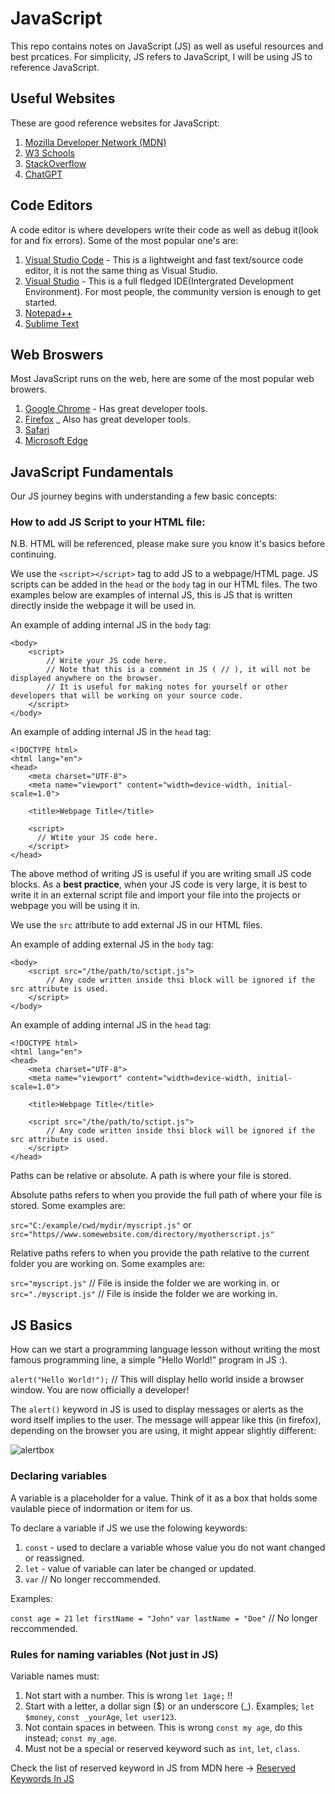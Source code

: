 # JavaScript
This repo contains notes on JavaScript (JS) as well as useful resources and best prcatices. For simplicity, JS refers to JavaScript, I will be using JS to reference JavaScript.


## Useful Websites


These are good reference websites for JavaScript:

1. [Mozilla Developer Network (MDN)](https://developer.mozilla.org/en-US/docs/Web/JavaScript/Reference)
2. [W3 Schools](https://www.w3schools.com/js/DEFAULT.asp)
3. [StackOverflow](https://stackoverflow.com/)
4. [ChatGPT](https://chat.openai.com/auth/login)


## Code Editors 


A code editor is where developers write their code as well as debug it(look for and fix errors). Some of the most popular one's are:

1. [Visual Studio Code](https://code.visualstudio.com/) - This is a lightweight and fast text/source code editor, it is not the same thing as Visual Studio.
2. [Visual Studio](https://visualstudio.microsoft.com/) - This is a full fledged IDE(Intergrated Development Environment). For most people, the community version is enough to get started.
3. [Notepad++](https://notepad-plus-plus.org/)
4. [Sublime Text](https://www.sublimetext.com/)


## Web Broswers


Most JavaScript runs on the web, here are some of the most popular web browers. 

1. [Google Chrome](https://www.google.com/chrome/) - Has great developer tools.
2. [Firefox](https://www.mozilla.org/en-US/firefox/new/) _ Also has great developer tools.
3. [Safari](https://www.apple.com/safari/)
4. [Microsoft Edge](https://www.microsoft.com/en-us/edge)


## JavaScript Fundamentals


Our JS journey begins with understanding a few basic concepts:


### How to add JS Script to your HTML file:


N.B. HTML will be referenced, please make sure you know it's basics before continuing. 

We use the `<script></script>` tag to add JS to a webpage/HTML page. JS scripts can be added in the `head` or the `body` tag in our HTML files. The two examples below are examples of internal JS, this is JS that is written directly inside the webpage it will be used in. 

An example of adding internal JS in the `body` tag:

```
<body>
    <script>
        // Write your JS code here.
        // Note that this is a comment in JS ( // ), it will not be displayed anywhere on the browser.
        // It is useful for making notes for yourself or other developers that will be working on your source code. 
    </script>
</body>
```

An example of adding internal JS in the `head` tag:

```
<!DOCTYPE html>
<html lang="en">
<head>
    <meta charset="UTF-8">
    <meta name="viewport" content="width=device-width, initial-scale=1.0">

    <title>Webpage Title</title>

    <script>
      // Wtite your JS code here.
    </script>
</head>
```

The above method of writing JS is useful if you are writing small JS code blocks. As a **best practice**, when your JS code is very large, it is best to write it in an external script file and import your file into the projects or webpage you will be using it in. 

We use the `src` attribute to add external JS in our HTML files. 

An example of adding external JS in the `body` tag:

```
<body>
    <script src="/the/path/to/sctipt.js">
        // Any code written inside thsi block will be ignored if the src attribute is used. 
    </script>
</body>
```

An example of adding internal JS in the `head` tag:

```
<!DOCTYPE html>
<html lang="en">
<head>
    <meta charset="UTF-8">
    <meta name="viewport" content="width=device-width, initial-scale=1.0">

    <title>Webpage Title</title>

    <script src="/the/path/to/sctipt.js">
        // Any code written inside thsi block will be ignored if the src attribute is used. 
    </script>
</head>
```

Paths can be relative or absolute. A path is where your file is stored. 

Absolute paths refers to when you provide the full path of where your file is stored. Some examples are:

`src="C:/example/cwd/mydir/myscript.js"` 
or 
`src="https//www.somewebsite.com/directory/myotherscript.js"`

Relative paths refers to when you provide the path relative to the current folder you are working on. Some examples are:

`src="myscript.js"` // File is inside the folder we are working in. 
or
`src="./myscript.js"` // File is inside the folder we are working in. 


## JS Basics


How can we start a programming language lesson without writing the most famous programming line, a simple "Hello World!" program in JS :).

`alert("Hello World!");` // This will display hello world inside a browser window. You are now officially a developer!

The `alert()` keyword in JS is used to display messages or alerts as the word itself implies to the user. The message will appear like this (in firefox), depending on the browser you are using, it might appear slightly different:

![alertbox](https://github.com/developedbyaya/JavaScript/assets/135131214/ce3b51e0-cf5e-481e-a3b1-1873e3d8edf0)


### Declaring variables


A variable is a placeholder for a value. Think of it as a box that holds some vaulable piece of indormation or item for us. 

To declare a variable if JS we use the folowing keywords:
1. `const` - used to declare a variable whose value you do not want changed or reassigned. 
2. `let` - value of variable can later be changed or updated. 
3. `var` // No longer reccommended.

Examples: 

`const age = 21`
`let firstName = "John"`
`var lastName = "Doe"` // No longer reccommended.


### Rules for naming variables (Not just in JS)

Variable names must:

1. Not start with a number. This is wrong `let 1age;` !!
2. Start with a letter, a dollar sign ($) or an underscore (_). Examples; `let $money`, `const _yourAge`, `let user123`.
3. Not contain spaces in between. This is wrong `const my age`, do this instead; `const my_age`.
4. Must not be a special or reserved keyword such as `int`, `let`, `class`.

Check the list of reserved keyword in JS from MDN here -> [Reserved Keywords In JS](https://developer.mozilla.org/en-US/docs/Web/JavaScript/Reference/Lexical_grammar#keywords)
